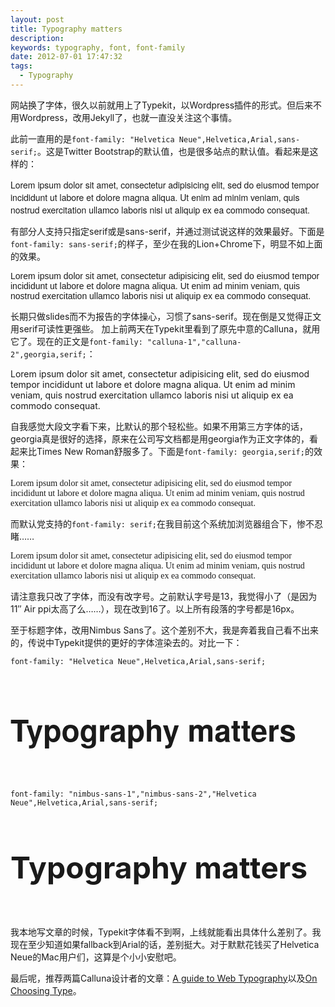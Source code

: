 ```yaml
---
layout: post
title: Typography matters
description:
keywords: typography, font, font-family
date: 2012-07-01 17:47:32
tags:
  - Typography
---
```


网站换了字体，很久以前就用上了Typekit，以Wordpress插件的形式。但后来不用Wordpress，改用Jekyll了，也就一直没关注这个事情。

此前一直用的是`font-family: "Helvetica Neue",Helvetica,Arial,sans-serif;`。这是Twitter Bootstrap的默认值，也是很多站点的默认值。看起来是这样的：

<p style="font-family:Helvetica Neue,Helvetica,Arial,sans-serif">
Lorem ipsum dolor sit amet, consectetur adipisicing elit, sed do eiusmod
tempor incididunt ut labore et dolore magna aliqua. Ut enim ad minim veniam,
quis nostrud exercitation ullamco laboris nisi ut aliquip ex ea commodo
consequat.
</p>

有部分人支持只指定serif或是sans-serif，并通过测试说这样的效果最好。下面是`font-family: sans-serif;`的样子，至少在我的Lion+Chrome下，明显不如上面的效果。

<p style="font-family:sans-serif">
Lorem ipsum dolor sit amet, consectetur adipisicing elit, sed do eiusmod
tempor incididunt ut labore et dolore magna aliqua. Ut enim ad minim veniam,
quis nostrud exercitation ullamco laboris nisi ut aliquip ex ea commodo
consequat.
</p>

长期只做slides而不为报告的字体操心，习惯了sans-serif。现在倒是又觉得正文用serif可读性更强些。
加上前两天在Typekit里看到了原先中意的Calluna，就用它了。现在的正文是`font-family: "calluna-1","calluna-2",georgia,serif;`：

<p>
Lorem ipsum dolor sit amet, consectetur adipisicing elit, sed do eiusmod
tempor incididunt ut labore et dolore magna aliqua. Ut enim ad minim veniam,
quis nostrud exercitation ullamco laboris nisi ut aliquip ex ea commodo
consequat.
</p>

自我感觉大段文字看下来，比默认的那个轻松些。如果不用第三方字体的话，georgia真是很好的选择，原来在公司写文档都是用georgia作为正文字体的，看起来比Times New Roman舒服多了。下面是`font-family: georgia,serif;`的效果：

<p style="font-family:georgia,serif">
Lorem ipsum dolor sit amet, consectetur adipisicing elit, sed do eiusmod
tempor incididunt ut labore et dolore magna aliqua. Ut enim ad minim veniam,
quis nostrud exercitation ullamco laboris nisi ut aliquip ex ea commodo
consequat.
</p>

而默认党支持的`font-family: serif;`在我目前这个系统加浏览器组合下，惨不忍睹……

<p style="font-family:serif">
Lorem ipsum dolor sit amet, consectetur adipisicing elit, sed do eiusmod
tempor incididunt ut labore et dolore magna aliqua. Ut enim ad minim veniam,
quis nostrud exercitation ullamco laboris nisi ut aliquip ex ea commodo
consequat.
</p>

请注意我只改了字体，而没有改字号。之前默认字号是13，我觉得小了（是因为11″ Air ppi太高了么……），现在改到16了。以上所有段落的字号都是16px。

至于标题字体，改用Nimbus Sans了。这个差别不大，我是奔着我自己看不出来的，传说中Typekit提供的更好的字体渲染去的。对比一下：

`font-family: "Helvetica Neue",Helvetica,Arial,sans-serif;`

<h1 style="font-family:Helvetica Neue,Helvetica,Arial,sans-serif; font-size:48px;padding-bottom:30px;">
Typography matters
</h1>

`font-family: "nimbus-sans-1","nimbus-sans-2","Helvetica Neue",Helvetica,Arial,sans-serif;`

<h1 style="font-size:48px;padding-bottom:30px;">
Typography matters
</h1>

我本地写文章的时候，Typekit字体看不到啊，上线就能看出具体什么差别了。我现在至少知道如果fallback到Arial的话，差别挺大。对于默默花钱买了Helvetica Neue的Mac用户们，这算是个小小安慰吧。

最后呢，推荐两篇Calluna设计者的文章：[A guide to Web Typography](http://ilovetypography.com/2008/02/28/a-guide-to-web-typography/)以及[On Choosing Type](http://ilovetypography.com/2008/04/04/on-choosing-type/)。
